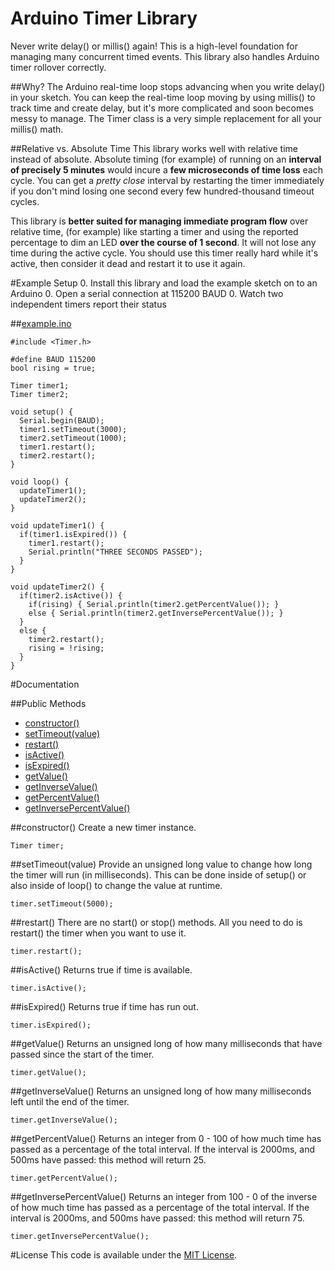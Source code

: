 # Arduino Timer Library
Never write delay() or millis() again! This is a high-level foundation for managing many concurrent timed events. This library also handles Arduino timer rollover correctly.


##Why?
The Arduino real-time loop stops advancing when you write delay() in your sketch. You can keep the real-time loop moving by using millis() to track time and create delay, but it's more complicated and soon becomes messy to manage. The Timer class is a very simple replacement for all your millis() math.

##Relative vs. Absolute Time
This library works well with relative time instead of absolute. Absolute timing (for example) of running on an **interval of precisely 5 minutes** would incure a **few microseconds of time loss** each cycle. You can get a _pretty close_ interval by restarting the timer immediately if you don't mind losing one second every few hundred-thousand timeout cycles.

This library is **better suited for managing immediate program flow** over relative time, (for example) like starting a timer and using the reported percentage to dim an LED **over the course of 1 second**. It will not lose any time during the active cycle. You should use this timer really hard while it's active, then consider it dead and restart it to use it again.

#Example Setup
0. Install this library and load the example sketch on to an Arduino
0. Open a serial connection at 115200 BAUD
0. Watch two independent timers report their status

##[example.ino](https://github.com/alextaujenis/Timer/blob/master/example/example.ino)

    #include <Timer.h>

    #define BAUD 115200
    bool rising = true;

    Timer timer1;
    Timer timer2;

    void setup() {
      Serial.begin(BAUD);
      timer1.setTimeout(3000);
      timer2.setTimeout(1000);
      timer1.restart();
      timer2.restart();
    }

    void loop() {
      updateTimer1();
      updateTimer2();
    }

    void updateTimer1() {
      if(timer1.isExpired()) {
        timer1.restart();
        Serial.println("THREE SECONDS PASSED");
      }
    }

    void updateTimer2() {
      if(timer2.isActive()) {
        if(rising) { Serial.println(timer2.getPercentValue()); }
        else { Serial.println(timer2.getInversePercentValue()); }
      }
      else {
        timer2.restart();
        rising = !rising;
      }
    }



#Documentation

##Public Methods
* [constructor()](#constructor)
* [setTimeout(value)](#settimeoutvalue)
* [restart()](#restart)
* [isActive()](#isactive)
* [isExpired()](#isexpired)
* [getValue()](#getvalue)
* [getInverseValue()](#getinversevalue)
* [getPercentValue()](#getpercentvalue)
* [getInversePercentValue()](#getinversepercentvalue)

##constructor()
Create a new timer instance.

    Timer timer;

##setTimeout(value)
Provide an unsigned long value to change how long the timer will run (in milliseconds). This can be done inside of setup() or also inside of loop() to change the value at runtime.

    timer.setTimeout(5000);

##restart()
There are no start() or stop() methods. All you need to do is restart() the timer when you want to use it.

    timer.restart();

##isActive()
Returns true if time is available.

    timer.isActive();

##isExpired()
Returns true if time has run out.

    timer.isExpired();

##getValue()
Returns an unsigned long of how many milliseconds that have passed since the start of the timer.

    timer.getValue();

##getInverseValue()
Returns an unsigned long of how many milliseconds left until the end of the timer.

    timer.getInverseValue();

##getPercentValue()
Returns an integer from 0 - 100 of how much time has passed as a percentage of the total interval. If the interval is 2000ms, and 500ms have passed: this method will return 25.

    timer.getPercentValue();

##getInversePercentValue()
Returns an integer from 100 - 0 of the inverse of how much time has passed as a percentage of the total interval. If the interval is 2000ms, and 500ms have passed: this method will return 75.

    timer.getInversePercentValue();

#License
This code is available under the [MIT License](http://opensource.org/licenses/mit-license.php).